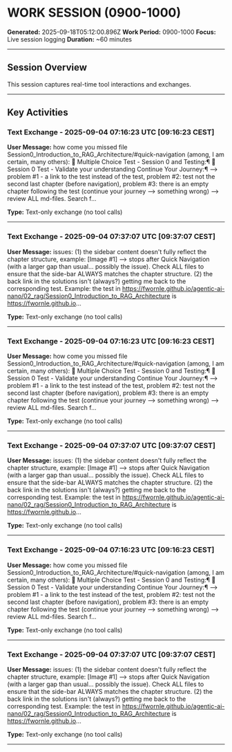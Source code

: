 # WORK SESSION (0900-1000)

**Generated:** 2025-09-18T05:12:00.896Z
**Work Period:** 0900-1000
**Focus:** Live session logging
**Duration:** ~60 minutes

---

## Session Overview

This session captures real-time tool interactions and exchanges.

---

## Key Activities

### Text Exchange - 2025-09-04 07:16:23 UTC [09:16:23 CEST]

**User Message:** how come you missed file Session0_Introduction_to_RAG_Architecture/#quick-navigation (among, I am certain, many others): 📝 Multiple Choice Test - Session 0 and Testing:¶
📝 Session 0 Test - Validate your understanding
Continue Your Journey:¶
--> problem #1 - a link to the test instead of the test, problem #2: test not the second last chapter (before navigation), problem #3: there is an empty chapter following the test (continue your journey --> something wrong) --> review ALL md-files. Search f...

**Type:** Text-only exchange (no tool calls)

---

### Text Exchange - 2025-09-04 07:37:07 UTC [09:37:07 CEST]

**User Message:** issues: (1) the sidebar content doesn't fully reflect the chapter structure, example: [Image #1] --> stops after Quick Navigation (with a larger gap than usual... possibly the issue). Check ALL files to ensure that the side-bar ALWAYS matches the chapter structure. (2) the back link in the solutions isn't (always?) getting me back to the corresponding test. Example: the test in https://fwornle.github.io/agentic-ai-nano/02_rag/Session0_Introduction_to_RAG_Architecture is https://fwornle.github.io...

**Type:** Text-only exchange (no tool calls)

---

### Text Exchange - 2025-09-04 07:16:23 UTC [09:16:23 CEST]

**User Message:** how come you missed file Session0_Introduction_to_RAG_Architecture/#quick-navigation (among, I am certain, many others): 📝 Multiple Choice Test - Session 0 and Testing:¶
📝 Session 0 Test - Validate your understanding
Continue Your Journey:¶
--> problem #1 - a link to the test instead of the test, problem #2: test not the second last chapter (before navigation), problem #3: there is an empty chapter following the test (continue your journey --> something wrong) --> review ALL md-files. Search f...

**Type:** Text-only exchange (no tool calls)

---

### Text Exchange - 2025-09-04 07:37:07 UTC [09:37:07 CEST]

**User Message:** issues: (1) the sidebar content doesn't fully reflect the chapter structure, example: [Image #1] --> stops after Quick Navigation (with a larger gap than usual... possibly the issue). Check ALL files to ensure that the side-bar ALWAYS matches the chapter structure. (2) the back link in the solutions isn't (always?) getting me back to the corresponding test. Example: the test in https://fwornle.github.io/agentic-ai-nano/02_rag/Session0_Introduction_to_RAG_Architecture is https://fwornle.github.io...

**Type:** Text-only exchange (no tool calls)

---

### Text Exchange - 2025-09-04 07:16:23 UTC [09:16:23 CEST]

**User Message:** how come you missed file Session0_Introduction_to_RAG_Architecture/#quick-navigation (among, I am certain, many others): 📝 Multiple Choice Test - Session 0 and Testing:¶
📝 Session 0 Test - Validate your understanding
Continue Your Journey:¶
--> problem #1 - a link to the test instead of the test, problem #2: test not the second last chapter (before navigation), problem #3: there is an empty chapter following the test (continue your journey --> something wrong) --> review ALL md-files. Search f...

**Type:** Text-only exchange (no tool calls)

---

### Text Exchange - 2025-09-04 07:37:07 UTC [09:37:07 CEST]

**User Message:** issues: (1) the sidebar content doesn't fully reflect the chapter structure, example: [Image #1] --> stops after Quick Navigation (with a larger gap than usual... possibly the issue). Check ALL files to ensure that the side-bar ALWAYS matches the chapter structure. (2) the back link in the solutions isn't (always?) getting me back to the corresponding test. Example: the test in https://fwornle.github.io/agentic-ai-nano/02_rag/Session0_Introduction_to_RAG_Architecture is https://fwornle.github.io...

**Type:** Text-only exchange (no tool calls)

---


